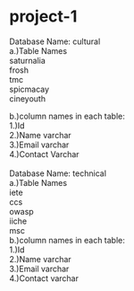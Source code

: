 # project-1
Database Name:
 cultural<br>
 a.)Table Names<br>
   saturnalia<br>
   frosh<br>
   tmc<br>
   spicmacay<br>
   cineyouth<br>
 
 b.)column names in each table:  
 1.)Id<br>
                                  2.)Name varchar<br>
                                  3.)Email varchar<br>
                                  4.)Contact Varchar<br><br>
 Database Name:
 technical<br>
 a.)Table Names<br>
    iete<br>
    ccs<br>
    owasp<br>
    iiche<br>
    msc<br>
 b.)column names in each table:  
 1.)Id<br>
                                 2.)Name varchar<br>
                                 3.)Email varchar<br>
                                 4.)Contact varchar<br>
